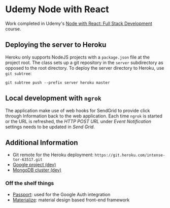 # Udemy Node with React

Work completed in Udemy's [Node with React: Full Stack Development](https://www.udemy.com/course/node-with-react-fullstack-web-development/) course.

## Deploying the server to Heroku

Heroku only supports NodeJS projects with a `package.json` file at the project root. The class sets up a git repository in the `server` subdirectory as opposed to the root directory. To deploy the server directory to Heroku, use `git subtree`:

```
git subtree push --prefix server heroku master
```

## Local development with `ngrok`

The application make use of web hooks for SendGrid to provide click through Information back to the web application. Each time `ngrok` is started or the URL is refreshed, the _HTTP POST URL_ under _Event Notification_ settings needs to be updated in _Send Grid_.

## Additional Information

- Git remote for the Heroku deployment: `https://git.heroku.com/intense-tor-63517.git`
- [Google project (dev)](https://console.developers.google.com/apis/dashboard?project=manifest-craft-263020)
- [MongoDB cluster (dev)](https://cloud.mongodb.com/v2/5e050f2179358e85069be8da#clusters)

### Off the shelf things

- [Passport](http://www.passportjs.org/): used for the Google Auth integration
- [Materialize](https://materializecss.com/): material design based front-end framework
